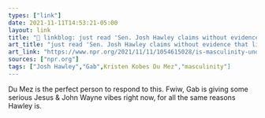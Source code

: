 ```yaml
---
types: ["link"]
date: 2021-11-11T14:53:21-05:00
layout: link
title: "🔗 linkblog: just read 'Sen. Josh Hawley claims without evidence that liberals are attacking masculinity : NPR'"
art_title: "just read 'Sen. Josh Hawley claims without evidence that liberals are attacking masculinity : NPR"
art_link: "https://www.npr.org/2021/11/11/1054615028/is-masculinity-under-attack-sen-hawley-wants-to-defend-the-men-of-america"
sources: ["npr.org"]
tags: ["Josh Hawley","Gab",Kristen Kobes Du Mez","masculinity"]
---
```

Du Mez is the perfect person to respond to this. Fwiw, Gab is giving some serious Jesus & John Wayne vibes right now, for all the same reasons Hawley is.
